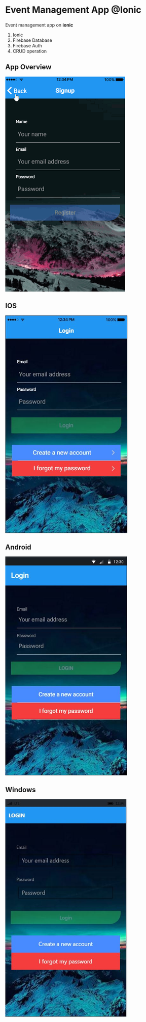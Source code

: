 # Event Management App @Ionic
Event management app on **ionic** <img src="https://abs.twimg.com/emoji/v2/72x72/1f680.png" width="17" height="17">

1. Ionic
2. Firebase Database
3. Firebase Auth
4. CRUD operation

## App Overview
![Event Management App](https://github.com/hamzaavvan/event-management-ionic/blob/master/screenshots/event-management-app.gif?raw=true)

## IOS
![Event Management App](https://github.com/hamzaavvan/event-management-ionic/blob/master/screenshots/1-a.JPG?raw=true)

## Android
![Event Management App](https://github.com/hamzaavvan/event-management-ionic/blob/master/screenshots/1-c.JPG)

## Windows
![Event Management App](https://github.com/hamzaavvan/event-management-ionic/blob/master/screenshots/1-b.JPG)
